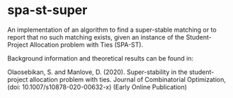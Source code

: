 # spa-st-super
An implementation of an algorithm to find a super-stable matching or to report that no such matching exists, given an instance of the Student-Project Allocation problem with Ties (SPA-ST).

Background information and theoretical results can be found in:

Olaosebikan, S. and Manlove, D. (2020). Super-stability in the student-project allocation problem with ties. 
Journal of Combinatorial Optimization, (doi: 10.1007/s10878-020-00632-x) (Early Online Publication)
